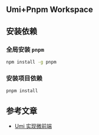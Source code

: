 ## Umi+Pnpm Workspace

## 安装依赖

### 全局安装 `pnpm`

```bash
npm install -g pnpm
```

### 安装项目依赖

```bash
pnpm install
```

## 参考文章

- [Umi 实现微前端](https://zxiaosi.com/archives/b7c94f0c.html)

